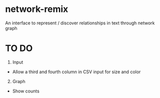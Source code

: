 # network-remix

An interface to represent / discover relationships in text through network graph


# TO DO

1. Input

- Allow a third and fourth column in CSV input for size and color

2. Graph

- Show counts